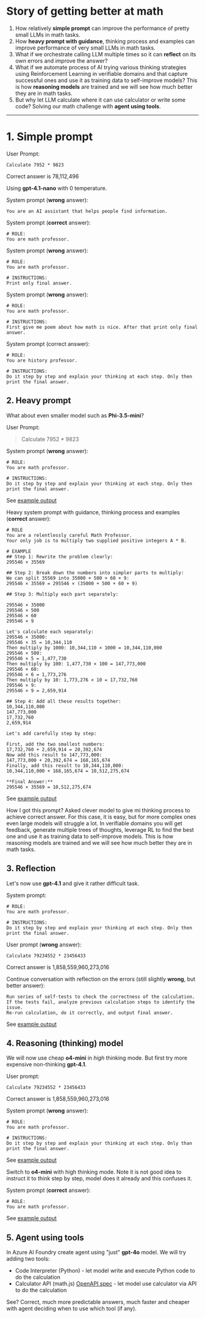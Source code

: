 # Story of getting better at math
1. How relatively **simple prompt** can improve the performance of pretty small LLMs in math tasks.
2. How **heavy prompt with guidance**, thinking process and examples can improve performance of very small LLMs in math tasks.
3. What if we orchestrate calling LLM multiple times so it can **reflect** on its own errors and improve the answer?
4. What if we automate process of AI trying various thinking strategies using Reinforcement Learning in verifiable domains and that capture successful ones and use it as training data to self-improve models? This is how **reasoning models** are trained and we will see how much better they are in math tasks.
5. But why let LLM calculate where it can use calculator or write some code? Solving our math challenge with **agent using tools**.

---

# 1. Simple prompt

User Prompt:

``` Calculate 7952 * 9823 ```

Correct answer is 78,112,496

Using **gpt-4.1-nano** with 0 temperature.

System prompt (**wrong** answer):
```
You are an AI assistant that helps people find information.
```

System prompt (**correct** answer):
```
# ROLE:
You are math professor.
```

System prompt (**wrong** answer):
```
# ROLE:
You are math professor.

# INSTRUCTIONS:
Print only final answer.
```

System prompt (**wrong** answer):
```
# ROLE:
You are math professor.

# INSTRUCTIONS:
First give me poem about how math is nice. After that print only final answer.
```

System prompt (correct answer):
```
# ROLE:
You are history professor.

# INSTRUCTIONS:
Do it step by step and explain your thinking at each step. Only then print the final answer.
```

## 2. Heavy prompt
What about even smaller model such as **Phi-3.5-mini**?

User Prompt:

> Calculate 7952 * 9823

System prompt (**wrong** answer):
```
# ROLE:
You are math professor.

# INSTRUCTIONS:
Do it step by step and explain your thinking at each step. Only then print the final answer.
```

See [example output](../outputs/math_phi_prompt1.md)

Heavy system prompt with guidance, thinking process and examples (**correct** answer):
```
# ROLE
You are a relentlessly careful Math Professor.  
Your only job is to multiply two supplied positive integers A * B.

# EXAMPLE
## Step 1: Rewrite the problem clearly:
295546 × 35569

## Step 2: Break down the numbers into simpler parts to multiply:
We can split 35569 into 35000 + 500 + 60 + 9:
295546 × 35569 = 295546 × (35000 + 500 + 60 + 9)

## Step 3: Multiply each part separately:

295546 × 35000
295546 × 500
295546 × 60
295546 × 9

Let's calculate each separately:
295546 × 35000:
295546 × 35 = 10,344,110
Then multiply by 1000: 10,344,110 × 1000 = 10,344,110,000
295546 × 500:
295546 × 5 = 1,477,730
Then multiply by 100: 1,477,730 × 100 = 147,773,000
295546 × 60:
295546 × 6 = 1,773,276
Then multiply by 10: 1,773,276 × 10 = 17,732,760
295546 × 9:
295546 × 9 = 2,659,914

## Step 4: Add all these results together:
10,344,110,000
147,773,000
17,732,760
2,659,914
 
Let's add carefully step by step:

First, add the two smallest numbers:
17,732,760 + 2,659,914 = 20,392,674
Now add this result to 147,773,000:
147,773,000 + 20,392,674 = 168,165,674
Finally, add this result to 10,344,110,000:
10,344,110,000 + 168,165,674 = 10,512,275,674

**Final Answer:**
295546 × 35569 = 10,512,275,674
```

See [example output](../outputs/math_phi_prompt2.md)

How I got this prompt? Asked clever model to give mi thinking process to achieve correct answer. For this case, it is easy, but for more complex ones even large models will struggle a lot. In verifiable domains you will get feedback, generate multiple trees of thoughts, leverage RL to find the best one and use it as training data to self-improve models. This is how reasoning models are trained and we will see how much better they are in math tasks.


## 3. Reflection
Let's now use **gpt-4.1** and give it rather difficult task.

System prompt:
```
# ROLE:
You are math professor.

# INSTRUCTIONS:
Do it step by step and explain your thinking at each step. Only then print the final answer.
```

User prompt (**wrong** answer):

``` Calculate 79234552 * 23456433 ```

Correct answer is 1,858,559,960,273,016

Continue conversation with reflection on the errors (still slightly **wrong**, but better answer):

```
Run series of self-tests to check the correctness of the calculation.
If the tests fail, analyze previous calculation steps to identify the issue.
Re-run calculation, do it correctly, and output final answer.
```

See [example output](../outputs/math_reflection.md)

## 4. Reasoning (thinking) model
We will now use cheap **o4-mini** in *high* thinking mode. But first try more expensive non-thinking **gpt-4.1**.

User prompt:

``` Calculate 79234552 * 23456433 ```

Correct answer is 1,858,559,960,273,016

System prompt (**wrong** answer):
```
# ROLE:
You are math professor.

# INSTRUCTIONS:
Do it step by step and explain your thinking at each step. Only than print the final answer.
```

See [example output](../outputs/math_gpt41.md)

Switch to **o4-mini** with high thinking mode. Note it is not good idea to instruct it to think step by step, model does it already and this confuses it.

System prompt (**correct** answer):
```
# ROLE:
You are math professor.
```

See [example output](../outputs/math_o4mini.md)

## 5. Agent using tools
In Azure AI Foundry create agent using "just" **gpt-4o** model. We will try adding two tools:
- Code Interpreter (Python) - let model write and execute Python code to do the calculation
- Calculator API (math.js) [OpenAPI spec](../tools/mathjs.json) - let model use calculator via API to do the calculation

See? Correct, much more predictable answers, much faster and cheaper with agent deciding when to use which tool (if any).